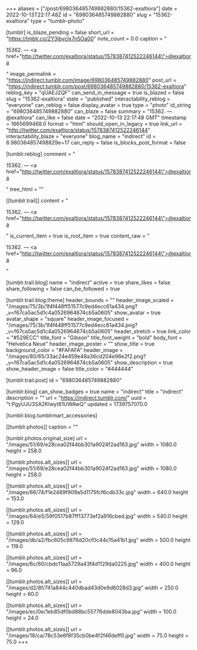 +++
aliases = ["/post/698036485749882880/15362-exaltiora"]
date = 2022-10-13T22:17:48Z
id = "698036485749882880"
slug = "15362-exaltiora"
type = "tumblr-photo"

[tumblr]
is_blaze_pending = false
short_url = "https://tmblr.co/ZY3jbyclx7n5Oa00"
note_count = 0.0
caption = "<p>15362. — <a href=\"http://twitter.com/exaltiora/status/1578387412522246144\">@exaltiora</a></p>"
image_permalink = "https://indirect.tumblr.com/image/698036485749882880"
post_url = "https://indirect.tumblr.com/post/698036485749882880/15362-exaltiora"
reblog_key = "qUAEJ2QF"
can_send_in_message = true
is_blazed = false
slug = "15362-exaltiora"
state = "published"
interactability_reblog = "everyone"
can_reblog = false
display_avatar = true
type = "photo"
id_string = "698036485749882880"
can_blaze = false
summary = "15362. — @exaltiora"
can_like = false
date = "2022-10-13 22:17:48 GMT"
timestamp = 1665699468.0
format = "html"
should_open_in_legacy = true
link_url = "http://twitter.com/exaltiora/status/1578387412522246144"
interactability_blaze = "everyone"
blog_name = "indirect"
id = 6.980364857498829e+17
can_reply = false
is_blocks_post_format = false

[tumblr.reblog]
comment = "<p>15362. — <a href=\"http://twitter.com/exaltiora/status/1578387412522246144\">@exaltiora</a></p>"
tree_html = ""

[[tumblr.trail]]
content = "<p>15362. &mdash; <a href=\"http://twitter.com/exaltiora/status/1578387412522246144\">@exaltiora</a></p>"
is_current_item = true
is_root_item = true
content_raw = "<p>15362. — <a href=\"http://twitter.com/exaltiora/status/1578387412522246144\">@exaltiora</a></p>"

[tumblr.trail.blog]
name = "indirect"
active = true
share_likes = false
share_following = false
can_be_followed = true

[tumblr.trail.blog.theme]
header_bounds = ""
header_image_scaled = "/images/75/3b/1f4f448ff51577c9ed4ecc61a434.png?_v=f67ca5ac5d1c4a0526964674cb5a0605"
show_avatar = true
avatar_shape = "square"
header_image_focused = "/images/75/3b/1f4f448ff51577c9ed4ecc61a434.png?_v=f67ca5ac5d1c4a0526964674cb5a0605"
header_stretch = true
link_color = "#529ECC"
title_font = "Gibson"
title_font_weight = "bold"
body_font = "Helvetica Neue"
header_image_poster = ""
show_title = true
background_color = "#FAFAFA"
header_image = "/images/80/65/33ac24e459e48a36cd204e96e2f2.png?_v=f67ca5ac5d1c4a0526964674cb5a0605"
show_description = true
show_header_image = false
title_color = "#444444"

[tumblr.trail.post]
id = "698036485749882880"

[tumblr.blog]
can_show_badges = true
name = "indirect"
title = "indirect"
description = ""
url = "https://indirect.tumblr.com/"
uuid = "t:PgyUJU3SA2Klwyt81UWAwQ"
updated = 1739757070.0

[tumblr.blog.tumblrmart_accessories]

[[tumblr.photos]]
caption = ""

[tumblr.photos.original_size]
url = "/images/51/69/e28cea02f44bb301a9024f2ad163.jpg"
width = 1080.0
height = 258.0

[[tumblr.photos.alt_sizes]]
url = "/images/51/69/e28cea02f44bb301a9024f2ad163.jpg"
width = 1080.0
height = 258.0

[[tumblr.photos.alt_sizes]]
url = "/images/66/74/f1e2489f909a5d1175fcf6cdb33c.jpg"
width = 640.0
height = 153.0

[[tumblr.photos.alt_sizes]]
url = "/images/64/e5/59f0517b87ff13773ef2a916cbed.jpg"
width = 540.0
height = 129.0

[[tumblr.photos.alt_sizes]]
url = "/images/db/a2/fbc605c9876d20cf0c44c15a41b1.jpg"
width = 500.0
height = 119.0

[[tumblr.photos.alt_sizes]]
url = "/images/6c/60/cbdc11aa5729a43f4d1129da0225.jpg"
width = 400.0
height = 96.0

[[tumblr.photos.alt_sizes]]
url = "/images/d2/8f/741a844c440dbad43d0e9d6028d3.jpg"
width = 250.0
height = 60.0

[[tumblr.photos.alt_sizes]]
url = "/images/ec/0e/1eb85df0bd88bc55776dde8043ba.jpg"
width = 100.0
height = 24.0

[[tumblr.photos.alt_sizes]]
url = "/images/18/ca/78c53e6f8f35cb0be4f2f46deff0.jpg"
width = 75.0
height = 75.0
+++
